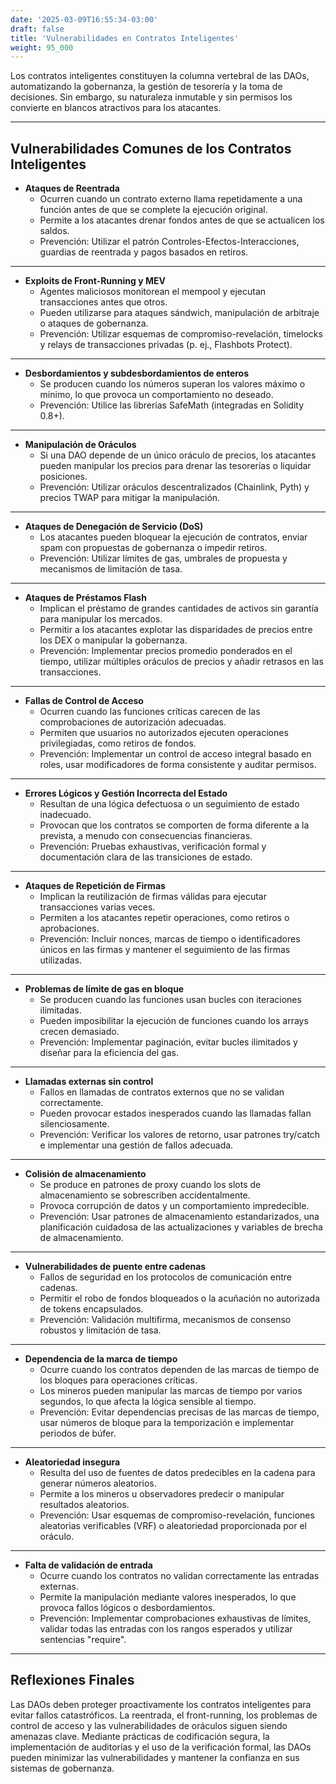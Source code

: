 ```yaml
---
date: '2025-03-09T16:55:34-03:00'
draft: false
title: 'Vulnerabilidades en Contratos Inteligentes'
weight: 95_000
---
```


Los contratos inteligentes constituyen la columna vertebral de las DAOs, automatizando la gobernanza, la gestión de tesorería y la toma de decisiones. Sin embargo, su naturaleza inmutable y sin permisos los convierte en blancos atractivos para los atacantes.

---

## **Vulnerabilidades Comunes de los Contratos Inteligentes**

- **Ataques de Reentrada**
  - Ocurren cuando un contrato externo llama repetidamente a una función antes de que se complete la ejecución original.
  - Permite a los atacantes drenar fondos antes de que se actualicen los saldos.
  - Prevención: Utilizar el patrón Controles-Efectos-Interacciones, guardias de reentrada y pagos basados ​​en retiros.

---

- ​​**Exploits de Front-Running y MEV**
  - Agentes maliciosos monitorean el mempool y ejecutan transacciones antes que otros.
  - Pueden utilizarse para ataques sándwich, manipulación de arbitraje o ataques de gobernanza.
  - Prevención: Utilizar esquemas de compromiso-revelación, timelocks y relays de transacciones privadas (p. ej., Flashbots Protect).

---

- ​​**Desbordamientos y subdesbordamientos de enteros**
  - Se producen cuando los números superan los valores máximo o mínimo, lo que provoca un comportamiento no deseado.
  - Prevención: Utilice las librerías SafeMath (integradas en Solidity 0.8+).

---

- **Manipulación de Oráculos**
  - Si una DAO depende de un único oráculo de precios, los atacantes pueden manipular los precios para drenar las tesorerías o liquidar posiciones.
  - Prevención: Utilizar oráculos descentralizados (Chainlink, Pyth) y precios TWAP para mitigar la manipulación.

---

- ​​**Ataques de Denegación de Servicio (DoS)**
  - Los atacantes pueden bloquear la ejecución de contratos, enviar spam con propuestas de gobernanza o impedir retiros.
  - Prevención: Utilizar límites de gas, umbrales de propuesta y mecanismos de limitación de tasa.

---

- ​​**Ataques de Préstamos Flash**
  - Implican el préstamo de grandes cantidades de activos sin garantía para manipular los mercados.
  - Permitir a los atacantes explotar las disparidades de precios entre los DEX o manipular la gobernanza.
  - Prevención: Implementar precios promedio ponderados en el tiempo, utilizar múltiples oráculos de precios y añadir retrasos en las transacciones.

---

- ​​**Fallas de Control de Acceso**
  - Ocurren cuando las funciones críticas carecen de las comprobaciones de autorización adecuadas.
  - Permiten que usuarios no autorizados ejecuten operaciones privilegiadas, como retiros de fondos.
  - Prevención: Implementar un control de acceso integral basado en roles, usar modificadores de forma consistente y auditar permisos.

---

- ​​**Errores Lógicos y Gestión Incorrecta del Estado**
  - Resultan de una lógica defectuosa o un seguimiento de estado inadecuado.
  - Provocan que los contratos se comporten de forma diferente a la prevista, a menudo con consecuencias financieras.
  - Prevención: Pruebas exhaustivas, verificación formal y documentación clara de las transiciones de estado.

---

- ​​**Ataques de Repetición de Firmas**
  - Implican la reutilización de firmas válidas para ejecutar transacciones varias veces.
  - Permiten a los atacantes repetir operaciones, como retiros o aprobaciones.
  - Prevención: Incluir nonces, marcas de tiempo o identificadores únicos en las firmas y mantener el seguimiento de las firmas utilizadas.

---

- ​​**Problemas de límite de gas en bloque**
  - Se producen cuando las funciones usan bucles con iteraciones ilimitadas.
  - Pueden imposibilitar la ejecución de funciones cuando los arrays crecen demasiado.
  - Prevención: Implementar paginación, evitar bucles ilimitados y diseñar para la eficiencia del gas.

---

- ​​**Llamadas externas sin control**
  - Fallos en llamadas de contratos externos que no se validan correctamente.
  - Pueden provocar estados inesperados cuando las llamadas fallan silenciosamente.
  - Prevención: Verificar los valores de retorno, usar patrones try/catch e implementar una gestión de fallos adecuada.

---

- ​​**Colisión de almacenamiento**
  - Se produce en patrones de proxy cuando los slots de almacenamiento se sobrescriben accidentalmente.
  - Provoca corrupción de datos y un comportamiento impredecible.
  - Prevención: Usar patrones de almacenamiento estandarizados, una planificación cuidadosa de las actualizaciones y variables de brecha de almacenamiento.

---

- ​​**Vulnerabilidades de puente entre cadenas**
  - Fallos de seguridad en los protocolos de comunicación entre cadenas. 
  - Permitir el robo de fondos bloqueados o la acuñación no autorizada de tokens encapsulados.
  - Prevención: Validación multifirma, mecanismos de consenso robustos y limitación de tasa.

---

- ​​**Dependencia de la marca de tiempo**
  - Ocurre cuando los contratos dependen de las marcas de tiempo de los bloques para operaciones críticas.
  - Los mineros pueden manipular las marcas de tiempo por varios segundos, lo que afecta la lógica sensible al tiempo.
  - Prevención: Evitar dependencias precisas de las marcas de tiempo, usar números de bloque para la temporización e implementar periodos de búfer.

---

- ​​**Aleatoriedad insegura**
  - Resulta del uso de fuentes de datos predecibles en la cadena para generar números aleatorios.
  - Permite a los mineros u observadores predecir o manipular resultados aleatorios.
  - Prevención: Usar esquemas de compromiso-revelación, funciones aleatorias verificables (VRF) o aleatoriedad proporcionada por el oráculo.

---

- ​​**Falta de validación de entrada**
  - Ocurre cuando los contratos no validan correctamente las entradas externas. 
  - Permite la manipulación mediante valores inesperados, lo que provoca fallos lógicos o desbordamientos.
  - Prevención: Implementar comprobaciones exhaustivas de límites, validar todas las entradas con los rangos esperados y utilizar sentencias "require".

---

## **Reflexiones Finales**

Las DAOs deben proteger proactivamente los contratos inteligentes para evitar fallos catastróficos. La reentrada, el front-running, los problemas de control de acceso y las vulnerabilidades de oráculos siguen siendo amenazas clave. Mediante prácticas de codificación segura, la implementación de auditorías y el uso de la verificación formal, las DAOs pueden minimizar las vulnerabilidades y mantener la confianza en sus sistemas de gobernanza.